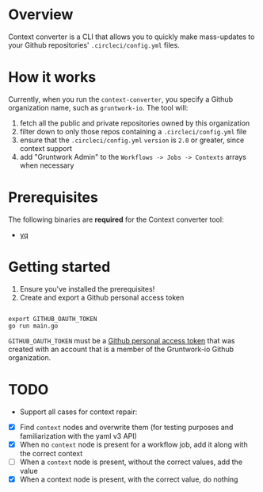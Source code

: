 # Overview

Context converter is a CLI that allows you to quickly make mass-updates to your Github repositories' `.circleci/config.yml` files.

# How it works 

Currently, when you run the `context-converter`, you specify a Github organization name, such as `gruntwork-io`. The tool will: 

1. fetch all the public and private repositories owned by this organization 
1. filter down to only those repos containing a `.circleci/config.yml` file
1. ensure that the `.circleci/config.yml` `version` is `2.0` or greater, since context support 
1. add "Gruntwork Admin" to the `Workflows -> Jobs -> Contexts` arrays when necessary 

# Prerequisites 

The following binaries are **required** for the Context converter tool: 
* [yq](https://mikefarah.gitbook.io/yq/)

# Getting started 

1. Ensure you've installed the prerequisites! 
1. Create and export a Github personal access token 
```

export GITHUB_OAUTH_TOKEN
go run main.go
```

`GITHUB_OAUTH_TOKEN` must be a [Github personal access token](https://docs.github.com/en/free-pro-team@latest/github/authenticating-to-github/creating-a-personal-access-token) that was created with an account that is a member of the Gruntwork-io Github organization. 

# TODO

* Support all cases for context repair: 
- [x] Find `context` nodes and overwrite them (for testing purposes and familiarization with the yaml v3 API)
- [x] When no `context` node is present for a workflow job, add it along with the correct context
- [ ] When a `context` node is present, without the correct values, add the value
- [x] When a context node is present, with the correct value, do nothing
